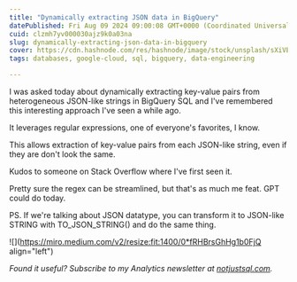 ```yaml
---
title: "Dynamically extracting JSON data in BigQuery"
datePublished: Fri Aug 09 2024 09:00:08 GMT+0000 (Coordinated Universal Time)
cuid: clzmh7yv000030ajz9k0a03na
slug: dynamically-extracting-json-data-in-bigquery
cover: https://cdn.hashnode.com/res/hashnode/image/stock/unsplash/sXiVEKjPcSA/upload/73947919856378d94489009f54baff48.jpeg
tags: databases, google-cloud, sql, bigquery, data-engineering

---
```


I was asked today about dynamically extracting key-value pairs from heterogeneous JSON-like strings in BigQuery SQL and I've remembered this interesting approach I've seen a while ago.

It leverages regular expressions, one of everyone's favorites, I know.

This allows extraction of key-value pairs from each JSON-like string, even if they are don't look the same.

Kudos to someone on Stack Overflow where I've first seen it.

Pretty sure the regex can be streamlined, but that's as much me feat. GPT could do today.

PS. If we're talking about JSON datatype, you can transform it to JSON-like STRING with TO\_JSON\_STRING() and do the same thing.

![](https://miro.medium.com/v2/resize:fit:1400/0*fRHBrsGhHg1b0FjQ align="left")

*Found it useful? Subscribe to my Analytics newsletter at* [*notjustsql.com*](https://notjustsql.com)*.*